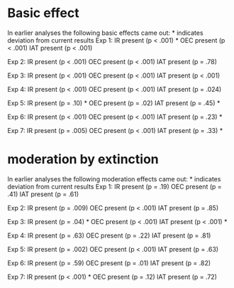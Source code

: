 # Basic effect

In earlier analyses the following basic effects came out: * indicates deviation from current results
Exp 1:
  IR  present (p < .001) *
  OEC present (p < .001)
  IAT present (p < .001)

Exp 2:
  IR  present (p < .001)
  OEC present (p < .001)
  IAT present (p = .78)

Exp 3:
  IR  present (p < .001)
  OEC present (p < .001)
  IAT present (p < .001)

Exp 4:
  IR  present (p < .001)
  OEC present (p < .001)
  IAT present (p = .024)

Exp 5:
  IR  present (p = .10) *
  OEC present (p = .02)
  IAT present (p = .45) *

Exp 6:
  IR  present (p < .001)
  OEC present (p < .001)
  IAT present (p = .23) *

Exp 7:
  IR  present (p = .005)
  OEC present (p < .001)
  IAT present (p = .33) *



# moderation by extinction

In earlier analyses the following moderation effects came out: * indicates deviation from current results
Exp 1:
  IR  present (p = .19)
  OEC present (p = .41)
  IAT present (p = .61)

Exp 2:
  IR  present (p = .009)
  OEC present (p < .001)
  IAT present (p = .85)

Exp 3:
  IR  present (p = .04)  *
  OEC present (p < .001)
  IAT present (p < .001) *

Exp 4:
  IR  present (p = .63)
  OEC present (p = .22)
  IAT present (p = .81)

Exp 5:
  IR  present (p = .002)
  OEC present (p < .001)
  IAT present (p = .63)

Exp 6:
  IR  present (p = .59)
  OEC present (p = .01)
  IAT present (p = .82)

Exp 7:
  IR  present (p < .001) *
  OEC present (p = .12)
  IAT present (p = .72)




